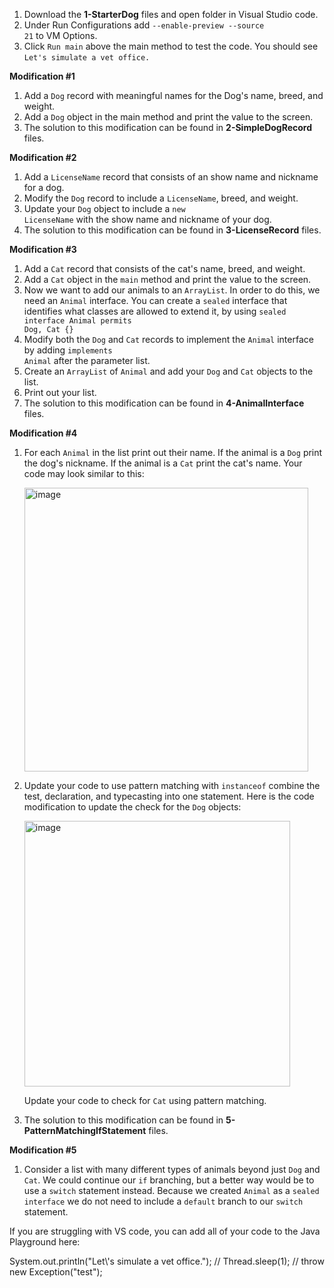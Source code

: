 1. Download the <b>1-StarterDog</b> files and open folder in Visual Studio code.
2. Under Run Configurations add <code>--enable-preview --source 21</code> to VM Options.
3. Click <code>Run main</code> above the main method to test the code. You should see <code>Let's simulate a vet office.</code>

<b>Modification #1</b>
1. Add a <code>Dog</code> record with meaningful names for the Dog's name, breed, and weight.
2. Add a <code>Dog</code> object in the main method and print the value to the screen.
3. The solution to this modification can be found in <b>2-SimpleDogRecord</b> files.

<b>Modification #2</b>

1. Add a <code>LicenseName</code> record that consists of an show name and nickname for a dog.
2. Modify the <code>Dog</code> record to include a <code>LicenseName</code>, breed, and weight.
3. Update your <code>Dog</code> object to include a <code>new LicenseName</code> with the show name
   and nickname of your dog.
4. The solution to this modification can be found in <b>3-LicenseRecord</b> files.

<b>Modification #3</b>

1. Add a <code>Cat</code> record that consists of the cat's name, breed, and weight.
2. Add a <code>Cat</code> object in the <code>main</code> method and print the value to the screen.
3. Now we want to add our animals to an <code>ArrayList</code>. In order to do this, we need an <code>Animal</code> interface.
   You can create a <code>sealed</code> interface that identifies what classes are allowed to extend it, by using
   <code>sealed interface Animal permits Dog, Cat {}</code>
4. Modify both the <code>Dog</code> and <code>Cat</code> records to implement the <code>Animal</code> interface by adding <code>implements Animal</code>
   after the parameter list.
6. Create an <code>ArrayList</code> of <code>Animal</code> and add your <code>Dog</code> and <code>Cat</code> objects to the list.
7. Print out your list.
8. The solution to this modification can be found in <b>4-AnimalInterface</b> files.

<b>Modification #4</b>

1. For each <code>Animal</code> in the list print out their name. If the animal is a <code>Dog</code> print the dog's nickname.
   If the animal is a <code>Cat</code> print the cat's name. Your code may look similar to this:

   <img width="454" alt="image" src="https://github.com/clfurman/PatternMatchingSealed/assets/65421044/19e3cfa1-6f7f-46fd-96a5-da70a6d93bfc">

2. Update your code to use pattern matching with <code>instanceof</code> combine the test, declaration, and typecasting into one statement.
   Here is the code modification to update the check for the <code>Dog</code> objects:

   <img width="425" alt="image" src="https://github.com/clfurman/PatternMatchingSealed/assets/65421044/d764f731-b9b2-4935-a6d6-d160ab191d24">

   Update your code to check for <code>Cat</code> using pattern matching.

3. The solution to this modification can be found in <b>5-PatternMatchingIfStatement</b> files.

<b>Modification #5</b>
1. Consider a list with many different types of animals beyond just <code>Dog</code> and <code>Cat</code>.
   We could continue our <code>if</code> branching, but a better way would be to use a <code>switch</code> statement instead.
   Because we created <code>Animal</code> as a <code>sealed interface</code> we do not need to include a
   <code>default</code> branch to our <code>switch</code> statement.




If you are struggling with VS code, you can add all of your code to the Java Playground here:

<java-playground id="pg1" style="display: block;">
    <snippet>
      System.out.println("Let\'s simulate a vet office.");
      // Thread.sleep(1);
      // throw new Exception("test");
    </snippet>
  </java-playground>
